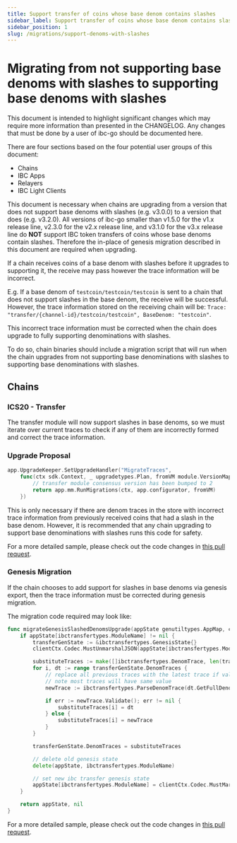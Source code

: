 ```yaml
---
title: Support transfer of coins whose base denom contains slashes
sidebar_label: Support transfer of coins whose base denom contains slashes
sidebar_position: 1
slug: /migrations/support-denoms-with-slashes
---
```

# Migrating from not supporting base denoms with slashes to supporting base denoms with slashes

This document is intended to highlight significant changes which may require more information than presented in the CHANGELOG.
Any changes that must be done by a user of ibc-go should be documented here.

There are four sections based on the four potential user groups of this document:
- Chains
- IBC Apps
- Relayers
- IBC Light Clients

This document is necessary when chains are upgrading from a version that does not support base denoms with slashes (e.g. v3.0.0) to a version that does (e.g. v3.2.0). All versions of ibc-go smaller than v1.5.0 for the v1.x release line, v2.3.0 for the v2.x release line, and v3.1.0 for the v3.x release line do **NOT** support IBC token transfers of coins whose base denoms contain slashes. Therefore the in-place of genesis migration described in this document are required when upgrading.

If a chain receives coins of a base denom with slashes before it upgrades to supporting it, the receive may pass however the trace information will be incorrect.

E.g. If a base denom of `testcoin/testcoin/testcoin` is sent to a chain that does not support slashes in the base denom, the receive will be successful. However, the trace information stored on the receiving chain will be: `Trace: "transfer/{channel-id}/testcoin/testcoin", BaseDenom: "testcoin"`.

This incorrect trace information must be corrected when the chain does upgrade to fully supporting denominations with slashes.

To do so, chain binaries should include a migration script that will run when the chain upgrades from not supporting base denominations with slashes to supporting base denominations with slashes.

## Chains

### ICS20 - Transfer

The transfer module will now support slashes in base denoms, so we must iterate over current traces to check if any of them are incorrectly formed and correct the trace information.

### Upgrade Proposal

```go
app.UpgradeKeeper.SetUpgradeHandler("MigrateTraces",
    func(ctx sdk.Context, _ upgradetypes.Plan, fromVM module.VersionMap) (module.VersionMap, error) {
        // transfer module consensus version has been bumped to 2
        return app.mm.RunMigrations(ctx, app.configurator, fromVM)
    })

```

This is only necessary if there are denom traces in the store with incorrect trace information from previously received coins that had a slash in the base denom. However, it is recommended that any chain upgrading to support base denominations with slashes runs this code for safety.

For a more detailed sample, please check out the code changes in [this pull request](https://github.com/cosmos/ibc-go/pull/1680).

### Genesis Migration

If the chain chooses to add support for slashes in base denoms via genesis export, then the trace information must be corrected during genesis migration.

The migration code required may look like:

```go
func migrateGenesisSlashedDenomsUpgrade(appState genutiltypes.AppMap, clientCtx client.Context, genDoc *tmtypes.GenesisDoc) (genutiltypes.AppMap, error) {
	if appState[ibctransfertypes.ModuleName] != nil {
		transferGenState := &ibctransfertypes.GenesisState{}
		clientCtx.Codec.MustUnmarshalJSON(appState[ibctransfertypes.ModuleName], transferGenState)

		substituteTraces := make([]ibctransfertypes.DenomTrace, len(transferGenState.DenomTraces))
		for i, dt := range transferGenState.DenomTraces {
			// replace all previous traces with the latest trace if validation passes
			// note most traces will have same value
			newTrace := ibctransfertypes.ParseDenomTrace(dt.GetFullDenomPath())

			if err := newTrace.Validate(); err != nil {
				substituteTraces[i] = dt
			} else {
				substituteTraces[i] = newTrace
			}
		}

		transferGenState.DenomTraces = substituteTraces

		// delete old genesis state
		delete(appState, ibctransfertypes.ModuleName)

		// set new ibc transfer genesis state
		appState[ibctransfertypes.ModuleName] = clientCtx.Codec.MustMarshalJSON(transferGenState)
	}

	return appState, nil
}
```

For a more detailed sample, please check out the code changes in [this pull request](https://github.com/cosmos/ibc-go/pull/1528).

